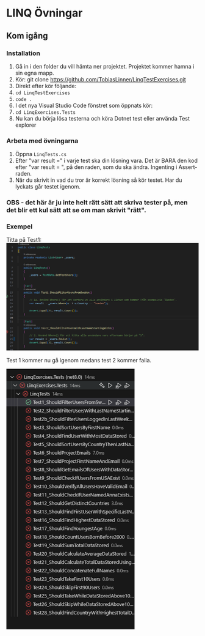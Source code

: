 # LINQ Övningar
## Kom igång

### Installation
1. Gå in i den folder du vill hämta ner projektet. Projektet kommer hamna i sin egna mapp.
2. Kör: git clone https://github.com/TobiasLinner/LinqTestExercises.git
3. Direkt efter kör följande: 
4. ```cd LinqTestExercises```
5. ```code .```
6. I det nya Visual Studio Code fönstret som öppnats kör:
7. ```cd LinqExercises.Tests```
8. Nu kan du börja lösa testerna och köra Dotnet test eller använda Test explorer
### Arbeta med övningarna
1. Öppna `LinqTests.cs`
2. Efter "var result =" i varje test ska din lösning vara. Det är BARA den kod efter "var result = ", på den raden, som du ska ändra. Ingenting i Assert-raden.
3. När du skrivit in vad du tror är korrekt lösning så kör testet. Har du lyckats går testet igenom.
### OBS - det här är ju inte helt rätt sätt att skriva tester på, men det blir ett kul sätt att se om man skrivit "rätt".
### Exempel
Titta på Test1:
![Alt text](Test2.png)

Test 1 kommer nu gå igenom medans test 2 kommer faila.

![Alt text](test.png)


